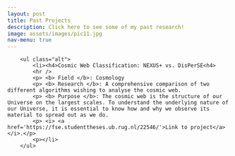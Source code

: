 ```yaml
---
layout: post
title: Past Projects
description: Click here to see some of my past research!
image: assets/images/pic11.jpg
nav-menu: true
---
```


<div class="row">
	<div class="6u 12u$(small)">

		<ul class="alt">
			<li><h4>Cosmic Web Classification: NEXUS+ vs. DisPerSE<h4> 
            <hr />
            <p> <b> Field </b>: Cosmology
            <p> <b> Research </b>: A comprehensive comparison of two different algorithms wishing to analyse the cosmic web.
            <p> <b> Purpose </b>: The cosmic web is the structure of our Universe on the largest scales. To understand the underlying nature of our Universe, it is essential to know how and why we observe its material to spread out as we do.
            <p> <i> <a href='https://fse.studenttheses.ub.rug.nl/22546/'>Link to project</a></i>.</p>
            <p></li>
		</ul>
